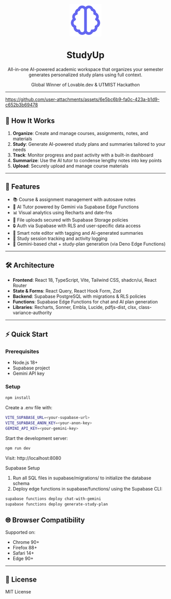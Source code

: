 <div align="center">
  <img alt="Logo" src="studyup-logo (1).svg" width="100" />
  <h1><strong>StudyUp</strong></h1>
  <p>All-in-one AI-powered academic workspace that organizes your semester generates personalized study plans using full context.</p>
  <p>Global Winner of Lovable.dev & UTMIST Hackathon</p>
</div>

---

https://github.com/user-attachments/assets/6e5bc6b9-fa0c-423a-b1d9-c652b3b69478

## 🚀 How It Works

1. **Organize**: Create and manage courses, assignments, notes, and materials
2. **Study**: Generate AI-powered study plans and summaries tailored to your needs
3. **Track**: Monitor progress and past activity with a built-in dashboard
4. **Summarize**: Use the AI tutor to condense lengthy notes into key points
5. **Upload**: Securely upload and manage course materials

---

## 🔧 Features

- 📚 Course & assignment management with autosave notes
- 🤖 AI Tutor powered by Gemini via Supabase Edge Functions
- 📊 Visual analytics using Recharts and date-fns
- 📁 File uploads secured with Supabase Storage policies
- 🔒 Auth via Supabase with RLS and user-specific data access
- 📝 Smart note editor with tagging and AI-generated summaries
- 📆 Study session tracking and activity logging
- 🧠 Gemini-based chat + study-plan generation (via Deno Edge Functions)

---

## 🛠️ Architecture

- **Frontend**: React 18, TypeScript, Vite, Tailwind CSS, shadcn/ui, React Router
- **State & Forms**: React Query, React Hook Form, Zod
- **Backend**: Supabase PostgreSQL with migrations & RLS policies
- **Functions**: Supabase Edge Functions for chat and AI plan generation
- **Libraries**: Recharts, Sonner, Embla, Lucide, pdfjs-dist, clsx, class-variance-authority

---

## ⚡ Quick Start

### Prerequisites

- Node.js 18+
- Supabase project
- Gemini API key

### Setup

```bash
npm install
```

Create a .env file with:

```bash
VITE_SUPABASE_URL=<your-supabase-url>
VITE_SUPABASE_ANON_KEY=<your-anon-key>
GEMINI_API_KEY=<your-gemini-key>
```

Start the development server:

```bash
npm run dev
```

Visit: http://localhost:8080 

Supabase Setup
1. Run all SQL files in supabase/migrations/ to initialize the database schema
2. Deploy edge functions in supabase/functions/ using the Supabase CLI:

```bash
supabase functions deploy chat-with-gemini
supabase functions deploy generate-study-plan
```

## 🌐 Browser Compatibility

Supported on:
- Chrome 90+  
- Firefox 88+  
- Safari 14+  
- Edge 90+

---

## 📄 License

MIT License
